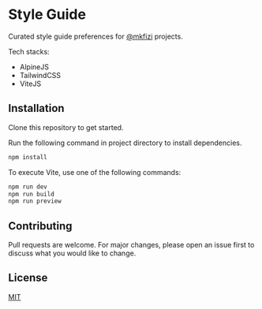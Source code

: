 # Style Guide

Curated style guide preferences for [@mkfizi](https://github.com/mkfizi) projects.

Tech stacks:

-   AlpineJS
-   TailwindCSS
-   ViteJS

## Installation

Clone this repository to get started.

Run the following command in project directory to install dependencies.

```bash
npm install
```

To execute Vite, use one of the following commands:

```bash
npm run dev
npm run build
npm run preview
```

## Contributing

Pull requests are welcome. For major changes, please open an issue first to discuss what you would like to change.

## License

[MIT](https://github.com/mkfizi/styleguide/blob/main/LICENSE)
